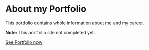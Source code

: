 # About my Portfolio

This portfolio contains whole information about me and my career.

**Note:** This portfolio site not completed yet.

[See Portfolio now](https://a4archit.github.io/portfolio/)

